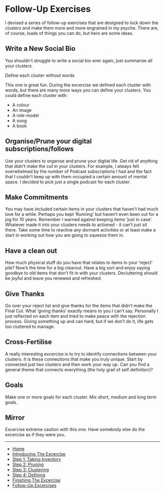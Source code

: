 # Follow-Up Exercises

I devised a series of follow-up exercises that are designed to lock down the clusters and make them more and more engrained in my psyche.  There are, of course, loads of things you can do, but here are some ideas.

## Write a New Social Bio

You shouldn’t struggle to write a social bio ever again,  just summarise all your clusters.

Define each cluster without words

This one is great fun.  During the excercise we defined each cluster with words, but there are many more ways you can define your clusters.  You could define each cluster with:

- A colour
- An image
- A role-model 
- A song
- A book

## Organise/Prune your digital subscriptions/follows

Use your clusters to organise and prune your digital life.  Get rid of anything that didn’t make the cut in your clusters.  For example, I always felt overwhelmed by the number of Podcast subscriptions I had and the fact that I couldn’t keep up with them occupied a certain amount of mental space.  I decided to pick just a single podcast for each cluster.

## Make Commitments

You may have included certain items in your clusters that haven’t had much love for a while.  Perhaps you kept ‘Running’ but haven’t even been out for a jog for 10 years.  Remember I warned against keeping items ‘just in case’.  Whatever made it into your clusters needs to actioned - it can’t just sit there.  Take some time to reactive any dormant activities or at least make a start in working out how you are going to squeeze them in.

## Have a clean out

How much physical stuff do you have that relates to items in your ‘reject’ pile? Now’s the time for a big clearout.  Have a big sort and enjoy saying goodbye to old items that don’t fit in with your clusters.  Decluttering should be joyful and leave you renewed and refreshed.

## Give Thanks

Go over your reject list and give thanks for the items that didn’t make the Final Cut.  What ‘giving thanks’ exactly means to you I can’t say.  Personally I just reflected on each item and tried to make peace with the rejection process.  Giving something up and can hard, but if we don’t do it, life gets too cluttered to manage.

## Cross-Fertilise

A really interesting excercise is to try to identify connections between your clusters.  It is these connections that make you truly unique.   Start by connected just two clusters and then work your way up.  Can you find a general theme that connects everything (the holy grail of self definition)? 

## Goals

Make one or more goals for each cluster.  Mix short, medium and long term goals.

## Mirror

Excercise extreme caution with this one.  Have somebody else do the excercise as if they were you.  

---
- [Home](/functional-clustering)
- [Introducing The Excercise](/functional-clustering/intro)
- [Step 1: Taking Inventory](/functional-clustering/step1)
- [Step 2: Pruning](/functional-clustering/step2)
- [Step 3: Clustering](/functional-clustering/step3)
- [Step 4: Defining](/functional-clustering/step4)
- [Finishing The Excercise](/functional-clustering/finishing)
- [Follow-Up Excercises](/functional-clustering/follow-up)
